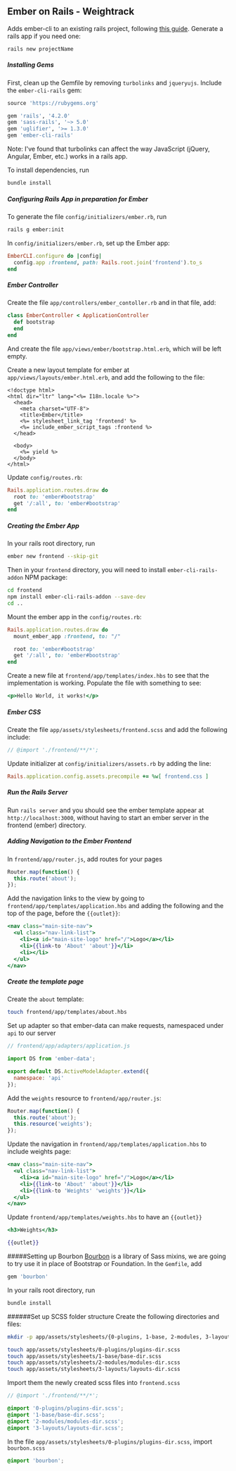 ## Ember on Rails - Weightrack
Adds ember-cli to an existing rails project, following [this guide](http://nandovieira.com/setting-up-emberjs-with-rails-ember-cli-edition). Generate a rails app if you need one:
```zsh
rails new projectName 
```

##### Installing Gems
First, clean up the Gemfile by removing `turbolinks` and `jqueryujs`. Include the `ember-cli-rails` gem:
```ruby
source 'https://rubygems.org'

gem 'rails', '4.2.0'
gem 'sass-rails', '~> 5.0'
gem 'uglifier', '>= 1.3.0'
gem 'ember-cli-rails'
```
Note: I've found that turbolinks can affect the way JavaScript (jQuery, Angular, Ember, etc.) works in a rails app.

To install dependencies, run
```zsh
bundle install
```

##### Configuring Rails App in preparation for Ember

To generate the file `config/initializers/ember.rb`, run
```zsh
rails g ember:init
```

In `config/initializers/ember.rb`, set up the Ember app:
```ruby
EmberCLI.configure do |config|
  config.app :frontend, path: Rails.root.join('frontend').to_s
end
```

##### Ember Controller
Create the file `app/controllers/ember_contoller.rb` and in that file, add:
```ruby
class EmberController < ApplicationController
  def bootstrap
  end
end
```

And create the file `app/views/ember/bootstrap.html.erb`, which will be left empty.

Create a new layout template for ember at `app/views/layouts/ember.html.erb`, and add the following to the file:
```erb
<!doctype html>
<html dir="ltr" lang="<%= I18n.locale %>">
  <head>
    <meta charset="UTF-8">
    <title>Ember</title>
    <%= stylesheet_link_tag 'frontend' %>
    <%= include_ember_script_tags :frontend %>
  </head>

  <body>
    <%= yield %>
  </body>
</html>
```

Update `config/routes.rb`:
```ruby
Rails.application.routes.draw do
  root to: 'ember#bootstrap'
  get '/:all', to: 'ember#bootstrap'
end
```

##### Creating the Ember App
In your rails root directory, run
```zsh
ember new frontend --skip-git
```

Then in your `frontend` directory, you will need to install `ember-cli-rails-addon` NPM package:
```zsh
cd frontend
npm install ember-cli-rails-addon --save-dev
cd ..
```

Mount the ember app in the `config/routes.rb`:
```ruby
Rails.application.routes.draw do
  mount_ember_app :frontend, to: "/"

  root to: 'ember#bootstrap'
  get '/:all', to: 'ember#bootstrap'
end
```
Create a new file at `frontend/app/templates/index.hbs` to see that the implementation is working. Populate the file with something to see:
```hbs
<p>Hello World, it works!</p>
```

##### Ember CSS
Create the file `app/assets/stylesheets/frontend.scss` and add the following include:
```scss
// @import './frontend/**/*';
```

Update initializer at `config/initializers/assets.rb` by adding the line:
```ruby
Rails.application.config.assets.precompile += %w[ frontend.css ]
```

##### Run the Rails Server
Run `rails server` and you should see the ember template appear at `http://localhost:3000`, without having to start an ember server in the frontend (ember) directory.

##### Adding Navigation to the Ember Frontend
In `frontend/app/router.js`, add routes for your pages
```javascript
Router.map(function() {
  this.route('about');
});
```

Add the navigation links to the view by going to `frontend/app/templates/application.hbs` and adding the following and the top of the page, before the `{{outlet}}`:
```hbs
<nav class="main-site-nav">
  <ul class="nav-link-list">
    <li><a id="main-site-logo" href="/">Logo</a></li>
    <li>{{link-to 'About' 'about'}}</li>
    <li></li>
  </ul>
</nav>
```

##### Create the template page
Create the `about` template:
```zsh
touch frontend/app/templates/about.hbs
```

Set up adapter so that ember-data can make requests, namespaced under `api` to our server
```javascript
// frontend/app/adapters/application.js

import DS from 'ember-data';

export default DS.ActiveModelAdapter.extend({
  namespace: 'api'
});
```

Add the `weights` resource to `frontend/app/router.js`:
```javascript
Router.map(function() {
  this.route('about');
  this.resource('weights');
});
```

Update the navigation in `frontend/app/templates/application.hbs` to include weights page:
```hbs
<nav class="main-site-nav">
  <ul class="nav-link-list">
    <li><a id="main-site-logo" href="/">Logo</a></li>
    <li>{{link-to 'About' 'about'}}</li>
    <li>{{link-to 'Weights' 'weights'}}</li>
  </ul>
</nav>
```

Update `frontend/app/templates/weights.hbs` to have an `{{outlet}}`
```hbs
<h3>Weights</h3>

{{outlet}}
```

#####Setting up Bourbon
[Bourbon](http://bourbon.io/) is a library of Sass mixins, we are going to try use it in place of Bootstrap or Foundation.
In the `Gemfile`, add
```ruby
gem 'bourbon'
```

In your rails root directory, run
```zsh
bundle install
```

######Set up SCSS folder structure
Create the following directories and files:
```zsh
mkdir -p app/assets/stylesheets/{0-plugins, 1-base, 2-modules, 3-layouts}

touch app/assets/stylesheets/0-plugins/plugins-dir.scss
touch app/assets/stylesheets/1-base/base-dir.scss
touch app/assets/stylesheets/2-modules/modules-dir.scss
touch app/assets/stylesheets/3-layouts/layouts-dir.scss
```
Import them the newly created scss files into `frontend.scss`
```scss
// @import './frontend/**/*';

@import '0-plugins/plugins-dir.scss';
@import '1-base/base-dir.scss';
@import '2-modules/modules-dir.scss';
@import '3-layouts/layouts-dir.scss';
```

In the file `app/assets/stylesheets/0-plugins/plugins-dir.scss`, import `bourbon.scss`
```scss
@import 'bourbon';
```

